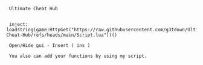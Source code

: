      Ultimate Cheat Hub

     
     inject: loadstring(game:HttpGet("https://raw.githubusercontent.com/g3tdown/Ultimate-Cheat-Hub/refs/heads/main/Script.lua"))()

     Open/Hide gui - Insert ( ins )

     You also can add your functions by using my script. 
